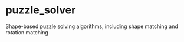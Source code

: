 # puzzle_solver
Shape-based puzzle solving algorithms, including shape matching and rotation matching
